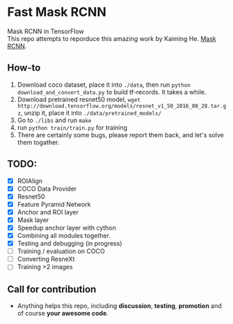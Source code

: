 # Fast Mask RCNN
Mask RCNN in TensorFlow  
This repo attempts to reporduce this amazing work by Kaiming He.
[Mask RCNN](https://arxiv.org/abs/1703.06870).

## How-to
1. Download coco dataset, place it into `./data`, then run `python download_and_convert_data.py` to build tf-records. It takes a while.
2. Download pretrained resnet50 model, `wget http://download.tensorflow.org/models/resnet_v1_50_2016_08_28.tar.gz`, unzip it, place it into `./data/pretrained_models/`
3. Go to `./libs` and run `make`
4. run `python train/train.py` for training 
5. There are certainly some bugs, please report them back, and let's solve them togather.

## TODO:
- [x] ROIAlign
- [x] COCO Data Provider
- [x] Resnet50
- [x] Feature Pyramid Network
- [x] Anchor and ROI layer
- [x] Mask layer
- [x] Speedup anchor layer with cython
- [x] Combining all modules together. 
- [x] Testing and debugging (in progress)
- [ ] Training / evaluation on COCO
- [ ] Converting ResneXt
- [ ] Training >2 images

## Call for contribution
- Anything helps this repo, including **discussion**, **testing**, **promotion** and of course **your awesome code**. 
